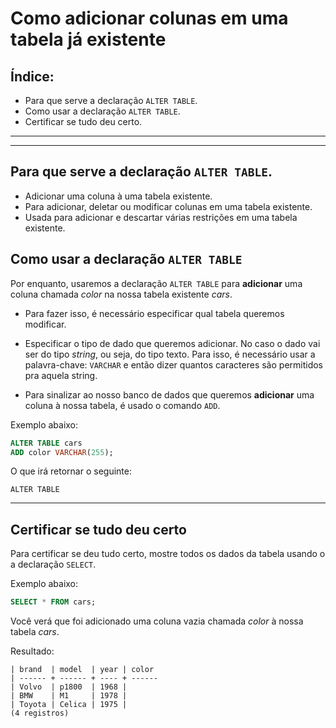 # Como adicionar colunas em uma tabela já existente 

## Índice:
- Para que serve a declaração `ALTER TABLE`.
- Como usar a declaração `ALTER TABLE`.
- Certificar se tudo deu certo.

---
---

## Para que serve a declaração `ALTER TABLE`.

- Adicionar uma coluna à uma tabela existente.
- Para adicionar, deletar ou modificar colunas em uma tabela existente.
- Usada para adicionar e descartar várias restrições em uma tabela existente.

## Como usar a declaração `ALTER TABLE`

Por enquanto, usaremos a declaração `ALTER TABLE` para **adicionar** uma coluna chamada *color* na nossa tabela existente *cars*.

- Para fazer isso, é necessário especificar qual tabela queremos modificar.
  
- Especificar o tipo de dado que queremos adicionar. No caso o dado vai ser do tipo *string*, ou seja, do tipo texto. Para isso, é necessário usar a palavra-chave: `VARCHAR` e então dizer quantos caracteres são permitidos pra aquela string.

- Para sinalizar ao nosso banco de dados que queremos **adicionar** uma coluna à nossa tabela, é usado o comando `ADD`.

Exemplo abaixo:

```sql
ALTER TABLE cars
ADD color VARCHAR(255);
```

O que irá retornar o seguinte:

```
ALTER TABLE
```


---

## Certificar se tudo deu certo

Para certificar se deu tudo certo, mostre todos os dados da tabela usando o a declaração `SELECT`.

Exemplo abaixo:

```sql
SELECT * FROM cars;
```

Você verá que foi adicionado uma coluna vazia chamada *color* à nossa tabela *cars*.

Resultado:

````
| brand  | model  | year | color  
| ------ + ------ + ---- + ------
| Volvo  | p1800  | 1968 |
| BMW    | M1     | 1978 |
| Toyota | Celica | 1975 |
(4 registros)
